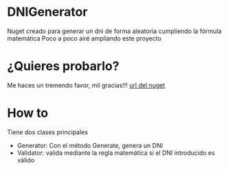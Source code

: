 # DNIGenerator

Nuget creado para generar un dni de forma aleatoria cumpliendo la fórmula matemática
Poco a poco airé ampliando este proyecto
# ¿Quieres probarlo?
Me haces un tremendo favor, mil gracias!!!
[url del nuget](https://www.nuget.org/packages/DNIGenerator)


# How to
Tiene dos clases principales
- Generator: Con el método Generate, genera un DNI
- Validator: valida mediante la regla matemática si el DNI introducido es válido
